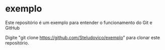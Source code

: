 # exemplo

Este repositório é um exemplo para entender o funcionamento do Git e GitHub

Digite "git clone https://github.com/Steludovico/exemplo" para clonar este repositório.
